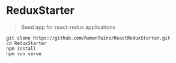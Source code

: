 # ReduxStarter
> Seed app for react-redux applications
```
git clone https://github.com/RamonTaino/ReactReduxStarter.git
cd ReduxStarter
npm install
npm run serve
```